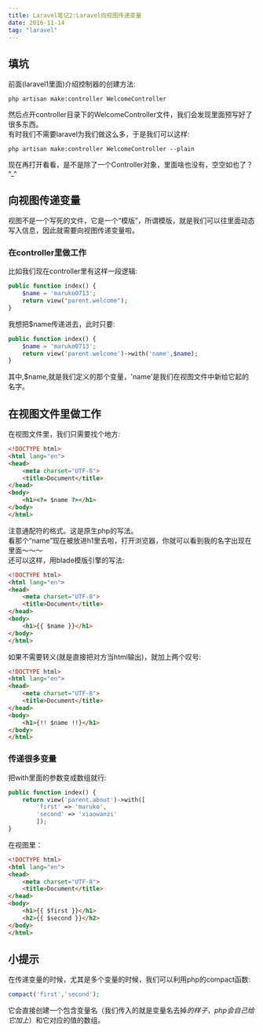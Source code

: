 ```yaml
---
title: Laravel笔记2:Laravel向视图传递变量
date: 2016-11-14
tag: "laravel"
---
```


## 填坑
前面(laravel1里面)介绍控制器的创建方法:      

```
php artisan make:controller WelcomeController
```

然后点开controller目录下的WelcomeController文件，我们会发现里面预写好了很多东西。     
有时我们不需要laravel为我们做这么多，于是我们可以这样:    
   
```
php artisan make:controller WelcomeController --plain
```

现在再打开看看，是不是除了一个Controller对象，里面啥也没有，空空如也了？^_^    

## 向视图传递变量
视图不是一个写死的文件，它是一个“模版”，所谓模版，就是我们可以往里面动态写入信息，因此就需要向视图传递变量啦。     

### 在controller里做工作 
比如我们现在controller里有这样一段逻辑:    

```php
public function index() {
    $name = 'maruko0713';
    return view("parent.welcome");
}
```

我想把$name传递进去，此时只要:    

```php
public function index() {
    $name = 'maruko0713';
    return view('parent.welcome')->with('name',$name);
}
```

其中,$name,就是我们定义的那个变量，'name'是我们在视图文件中新给它起的名字。    
    
## 在视图文件里做工作 
在视图文件里，我们只需要找个地方:    

```html
<!DOCTYPE html>
<html lang="en">
<head>
    <meta charset="UTF-8">
    <title>Document</title>
</head>
<body>
    <h1><?= $name ?></h1>
</body>
</html>
```

注意通配符的格式。这是原生php的写法。  
看那个“name”现在被放进h1里去啦，打开浏览器，你就可以看到我的名字出现在里面～～～     
还可以这样，用blade模版引擎的写法:    
   
```html
<!DOCTYPE html>
<html lang="en">
<head>
    <meta charset="UTF-8">
    <title>Document</title>
</head>
<body>
    <h1>{{ $name }}</h1>
</body>
</html>
```

如果不需要转义(就是直接把对方当html输出)，就加上两个叹号:   

```html
<!DOCTYPE html>
<html lang="en">
<head>
    <meta charset="UTF-8">
    <title>Document</title>
</head>
<body>
    <h1>{!! $name !!}</h1>
</body>
</html>
```
   
### 传递很多变量
把with里面的参数变成数组就行:    
   
```php
public function index() {
    return view('parent.about')->with([
        'first' => 'maruko',
        'second' => 'xiaowanzi'
        ]);
}
```

在视图里：    
    
```html
<!DOCTYPE html>
<html lang="en">
<head>
    <meta charset="UTF-8">
    <title>Document</title>
</head>
<body>
    <h1>{{ $first }}</h1>
    <h2>{{ $second }}</h2>
</body>
</html>
```

## 小提示
在传递变量的时候，尤其是多个变量的时候，我们可以利用php的compact函数:    
   
```php
compact('first','second');
```

它会直接创建一个包含变量名（我们传入的就是变量名去掉$的样子，php会自己给它加上$）和它对应的值的数组。






